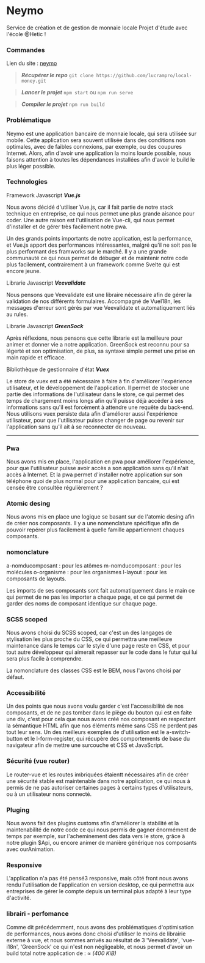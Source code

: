 
# Neymo

Service de création et de gestion de monnaie locale 
Projet d'étude avec l'école @Hetic !
 
### Commandes

Lien du site : [neymo](https://neymo.benjaminadida.fr/)

>  ***Récupérer le repo***  `git clone https://github.com/lucrampro/local-money.git`

>  ***Lancer le projet***  `npm start` ou `npm run serve`

>  ***Compiler le projet***  `npm run build`

### Problématique

Neymo est une application bancaire de monnaie locale, qui sera utilisée sur mobile.
Cette application sera souvent utilisée dans des conditions non optimales, avec de faibles connexions, par exemple, ou des coupures Internet.
Alors, afin d'avoir une application la moins lourde possible, nous faisons attention à toutes les dépendances installées afin d'avoir le build le plus léger possible.

### Technologies

Framework Javascript ***Vue.js***

Nous avons décidé d'utiliser Vue.js, car il fait partie de notre stack technique en entreprise, ce qui nous permet une plus grande aisance pour coder.
Une autre raison est l'utilisation de Vue-cli, qui nous permet d'installer et de gérer très facilement notre pwa.

Un des grands points importants de notre application, est la performance, et Vue.js apport des performances intéressantes, malgré qu'il ne soit pas le plus performant des framworks sur le marché. Il y a une grande communauté ce qui nous permet de débuger et de maintenir notre code plus facilement, contrairement à un framework comme Svelte qui est encore jeune.

Librarie Javascript ***Veevalidate***

Nous pensons que Veevalidate est une libraire nécessaire afin de gérer la validation de nos différents formulaires.
Accompagné de VueI18n, les messages d'erreur sont gérés par vue Veevalidate et automatiquement liés au rules.

Librarie Javascript ***GreenSock***

Après réflexions, nous pensons que cette librarie est la meilleure pour animer et donner vie a notre application.
GreenSock est reconnu pour sa légerté et son optimisation, de plus, sa syntaxe simple permet une prise en main rapide et efficace.

Bibliothèque de gestionnaire d'état ***Vuex***

Le store de vuex est a été nécessaire à faire à fin d'améliorer l'expérience utilisateur, et le développement de l'application.
Il permet de stocker une partie des informations de l'utilisateur dans le store, ce qui permet des temps de chargement moins longs afin qu'il puisse déjà accéder à ses informations sans qu'il est forcément à attendre une requête du back-end.
Nous utilisons vuex persiste data afin d'améliorer aussi l'expérience utilisateur, pour que l'utilisateur puisse changer de page ou revenir sur l'application sans qu'il ait à se reconnecter de nouveau.
_______

### Pwa

Nous avons mis en place, l'application en pwa pour améliorer l'expérience, pour que l'utilisateur puisse avoir accès a son application sans qu'il n'ait accès à Internet.
Et la pwa permet d'installer notre application sur son téléphone quoi de plus normal pour une application bancaire, qui est censée être consultée régulièrement ?

###  Atomic desing

Nous avons mis en place une logique se basant sur de l'atomic desing afin de créer nos composants.
Il y a une nomenclature spécifique afin de pouvoir repérer plus facilement à quelle famille appartiennent chaques composants.

### nomonclature

a-nomducomposant : pour les atômes
m-nomducomposant : pour les molécules
o-organisme : pour les organismes
l-layout : pour les composants de layouts.

Les imports de ses composants sont fait automatiquement dans le main ce qui permet de ne pas les importer a chaque page, et ce qui permet de garder des noms de composant identique sur chaque page.


### SCSS scoped

Nous avons choisi du SCSS scoped, car c'est un des langages de stylisation les plus proche du CSS,
ce qui permettra une meilleure maintenance dans le temps car le style d'une page reste en CSS,
et pour tout autre développeur qui aimerait repasser sur le code dans le futur qui lui sera plus facile à comprendre.

La nomonclature des classes CSS est le BEM, nous l'avons choisi par défaut.


### Accessibilité

Un des points que nous avons voulu garder c'est l'accessibilité de nos composants, et de ne pas tomber dans le piège du bouton qui est en faite une div,
c'est pour cela que nous avons créé nos composant en respectant la sémantique HTML afin que nos éléments même sans CSS ne perdent pas tout leur sens.
Un des meilleurs exemples de d'utilisation est le a-switch-button et le l-form-register, qui récupère des comportements de base du navigateur afin de mettre une surcouche et CSS et JavaScript.


###  Sécurité (vue router)

Le router-vue et les routes imbriquées étaientt nécessaires afin de créer une sécurité stable est maintenable dans notre application, ce qui nous à permis de ne pas autoriser certaines pages à certains types d'utilisateurs, ou à un utilisateur nons connecté.


###  Pluging

Nous avons fait des plugins customs afin d'améliorer la stabilité et la maintenabilité de notre code ce qui nous permis de gagner énormément de temps par exemple,  sur l'acheminement des data vers le store, grâce à notre plugin $Api, ou encore animer de manière générique nos composants avec ourAnimation.


###   Responsive

L'application n'a pas été pensé3 responsive, mais côté front nous avons rendu l'utilisation de l'application en version desktop, ce qui permettra aux entreprises de gérer le compte depuis un terminal plus adapté à leur type d'activité.

###   librairi - perfomance

Comme dit précédemment, nous avons des problématiques d'optimisation de performances, nous avons donc choisi d'utiliser le moins de librairie externe à vue, et nous sommes arrivés au résultat de 3 'Veevalidate', 'vue-i18n', 'GreenSock' ce qui n'est non négligeable, et nous permet d'avoir un build total notre application de : ≈ *(400 KiB)*